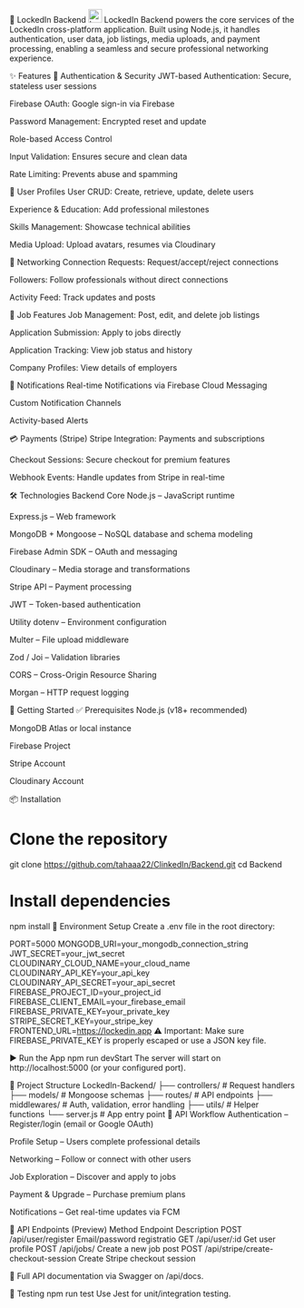 🔐 LockedIn Backend <img alt="LockedIn Logo" src="https://upload.wikimedia.org/wikipedia/commons/c/ca/LinkedIn_logo_initials.png" width="24" height="24">
LockedIn Backend powers the core services of the LockedIn cross-platform application. Built using Node.js, it handles authentication, user data, job listings, media uploads, and payment processing, enabling a seamless and secure professional networking experience.

✨ Features
🔐 Authentication & Security
JWT-based Authentication: Secure, stateless user sessions

Firebase OAuth: Google sign-in via Firebase

Password Management: Encrypted reset and update

Role-based Access Control

Input Validation: Ensures secure and clean data

Rate Limiting: Prevents abuse and spamming

👤 User Profiles
User CRUD: Create, retrieve, update, delete users

Experience & Education: Add professional milestones

Skills Management: Showcase technical abilities

Media Upload: Upload avatars, resumes via Cloudinary

🔗 Networking
Connection Requests: Request/accept/reject connections

Followers: Follow professionals without direct connections

Activity Feed: Track updates and posts

💼 Job Features
Job Management: Post, edit, and delete job listings

Application Submission: Apply to jobs directly

Application Tracking: View job status and history

Company Profiles: View details of employers

💬 Notifications
Real-time Notifications via Firebase Cloud Messaging

Custom Notification Channels

Activity-based Alerts

💳 Payments (Stripe)
Stripe Integration: Payments and subscriptions

Checkout Sessions: Secure checkout for premium features

Webhook Events: Handle updates from Stripe in real-time

🛠️ Technologies
Backend Core
Node.js – JavaScript runtime

Express.js – Web framework

MongoDB + Mongoose – NoSQL database and schema modeling

Firebase Admin SDK – OAuth and messaging

Cloudinary – Media storage and transformations

Stripe API – Payment processing

JWT – Token-based authentication

Utility
dotenv – Environment configuration

Multer – File upload middleware

Zod / Joi – Validation libraries

CORS – Cross-Origin Resource Sharing

Morgan – HTTP request logging

🚀 Getting Started
✅ Prerequisites
Node.js (v18+ recommended)

MongoDB Atlas or local instance

Firebase Project

Stripe Account

Cloudinary Account

📦 Installation
# Clone the repository
git clone https://github.com/tahaaa22/ClinkedIn/Backend.git
cd Backend

# Install dependencies
npm install
🔐 Environment Setup
Create a .env file in the root directory:

PORT=5000
MONGODB_URI=your_mongodb_connection_string
JWT_SECRET=your_jwt_secret
CLOUDINARY_CLOUD_NAME=your_cloud_name
CLOUDINARY_API_KEY=your_api_key
CLOUDINARY_API_SECRET=your_api_secret
FIREBASE_PROJECT_ID=your_project_id
FIREBASE_CLIENT_EMAIL=your_firebase_email
FIREBASE_PRIVATE_KEY=your_private_key
STRIPE_SECRET_KEY=your_stripe_key
FRONTEND_URL=https://lockedin.app
⚠️ Important: Make sure FIREBASE_PRIVATE_KEY is properly escaped or use a JSON key file.

▶️ Run the App
npm run devStart
The server will start on http://localhost:5000 (or your configured port).

📁 Project Structure
LockedIn-Backend/
├── controllers/       # Request handlers
├── models/            # Mongoose schemas
├── routes/            # API endpoints
├── middlewares/       # Auth, validation, error handling
├── utils/             # Helper functions
└── server.js          # App entry point
🔄 API Workflow
Authentication – Register/login (email or Google OAuth)

Profile Setup – Users complete professional details

Networking – Follow or connect with other users

Job Exploration – Discover and apply to jobs

Payment & Upgrade – Purchase premium plans

Notifications – Get real-time updates via FCM

📡 API Endpoints (Preview)
Method	Endpoint	Description
POST	/api/user/register	Email/password registratio
GET	/api/user/:id	Get user profile
POST	/api/jobs/	Create a new job post
POST	/api/stripe/create-checkout-session	Create Stripe checkout session

📘 Full API documentation via Swagger on /api/docs.

🧪 Testing
npm run test
Use Jest for unit/integration testing.
